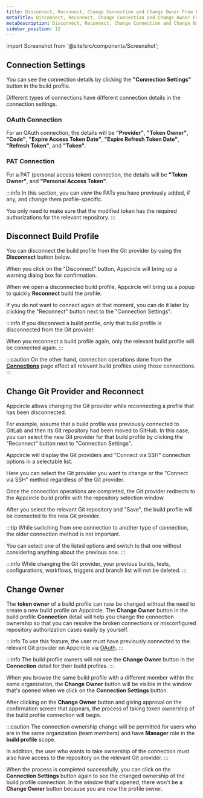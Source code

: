 ```yaml
---
title: Disconnect, Reconnect, Change Connection and Change Owner From Build Profile
metaTitle: Disconnect, Reconnect, Change Connection and Change Owner From Build Profile
metaDescription: Disconnect, Reconnect, Change Connection and Change Owner From Build Profile
sidebar_position: 12
---
```


import Screenshot from '@site/src/components/Screenshot';

## Connection Settings

You can see the connection details by clicking the **"Connection Settings"** button in the build profile.

<Screenshot url='https://cdn.appcircle.io/docs/assets/connections-new-main.png' />

Different types of connections have different connection details in the connection settings.

### OAuth Connection

For an OAuth connection, the details will be **"Provider"**, **"Token Owner"**, **"Code"**, **"Expire Access Token Date"**, **"Expire Refresh Token Date"**, **"Refresh Token"**, and **"Token"**.

<Screenshot url='https://cdn.appcircle.io/docs/assets/connection-last-1n.png' />

### PAT Connection

For a PAT (personal access token) connection, the details will be **"Token Owner"**, and **"Personal Access Token"**.

<Screenshot url='https://cdn.appcircle.io/docs/assets/connection-last-3n.png' />

:::info
In this section, you can view the PATs you have previously added, if any, and change them profile-specific.

You only need to make sure that the modified token has the required authorizations for the relevant repository.
:::

## Disconnect Build Profile

You can disconnect the build profile from the Git provider by using the **Disconnect** button below.

<Screenshot url='https://cdn.appcircle.io/docs/assets/disconnect-1.png' />

When you click on the "Disconnect" button, Appcircle will bring up a warning dialog box for confirmation.

<Screenshot url='https://cdn.appcircle.io/docs/assets/disconnect-2.png' />

When we open a disconnected build profile, Appcircle will bring us a popup to quickly **Reconnect** build the profile.

<Screenshot url='https://cdn.appcircle.io/docs/assets/disconnect-3.png' />

If you do not want to connect again at that moment, you can do it later by clicking the "Reconnect" button next to the "Connection Settings".

<Screenshot url='https://cdn.appcircle.io/docs/assets/reconnect-button.png' />

:::info
If you disconnect a build profile, only that build profile is disconnected from the Git provider.

When you reconnect a build profile again, only the relevant build profile will be connected again.
:::

:::caution
On the other hand, connection operations done from the **[Connections](./connections.md)** page affect all relevant build profiles using those connections.
:::

## Change Git Provider and Reconnect

Appcircle allows changing the Git provider while  reconnecting a profile that has been disconnected.

For example, assume that a build profile was previously connected to GitLab and then its Git repository had been moved to GitHub. In this case, you can select the new Git provider for that build profile by clicking the "Reconnect" button next to "Connection Settings".

<Screenshot url='https://cdn.appcircle.io/docs/assets/reconnect-button.png' />

Appcircle will display the Git providers and "Connect via SSH" connection options in a selectable list.

Here you can select the Git provider you want to change or the "Connect via SSH" method regardless of the Git provider.

<Screenshot url='https://cdn.appcircle.io/docs/assets/change-provider.png' />

Once the connection operations are completed, the Git provider redirects to the Appcircle build profile with the repository selection window.

<Screenshot url='https://cdn.appcircle.io/docs/assets/repo-select.png' />

After you select the relevant Git repository and "Save", the build profile will be connected to the new Git provider.

<Screenshot url='https://cdn.appcircle.io/docs/assets/repo-success-c.png' />

:::tip
While switching from one connection to another type of connection, the older connection method is not important.

You can select one of the listed options and switch to that one without considering anything about the previous one.
:::

:::info
While changing the Git provider, your previous builds, tests, configurations, workflows, triggers and branch list will not be deleted.
:::

## Change Owner

The **token owner** of a build profile can now be changed without the need to create a new build profile on Appcircle. The **Change Owner** button in the build profile **Connection** detail will help you change the connection ownership so that you can resolve the broken connections or misconfigured repository authorization cases easily by yourself.

:::info
To use this feature, the user must have previously connected to the relevant Git provider on Appcircle via [OAuth](connections.md#managing-oauth-connections).
:::

:::info
The build profile owners will not see the **Change Owner** button in the **Connection** detail for their build profiles.
:::

<Screenshot url='https://cdn.appcircle.io/docs/assets/owner-main.png' />

When you browse the same build profile with a different member within the same organization, the **Change Owner** button will be visible in the window that's opened when we click on the **Connection Settings** button.

<Screenshot url='https://cdn.appcircle.io/docs/assets/owner-modal.png' />

After clicking on the **Change Owner** button and giving approval on the confirmation screen that appears, the process of taking token ownership of the build profile connection will begin.

<Screenshot url='https://cdn.appcircle.io/docs/assets/owner-warning.png' />

:::caution
The connection ownership change will be permitted for users who are in the same organization (team members) and have **Manager** role in the **build profile** scope.

In addition, the user who wants to take ownership of the connection must also have access to the repository on the relevant Git provider.
:::

When the process is completed successfully, you can click on the **Connection Settings** button again to see the changed ownership of the build profile connection. In the window that's opened, there won't be a **Change Owner** button because you are now the profile owner.

<Screenshot url='https://cdn.appcircle.io/docs/assets/owner-changed.png' />
